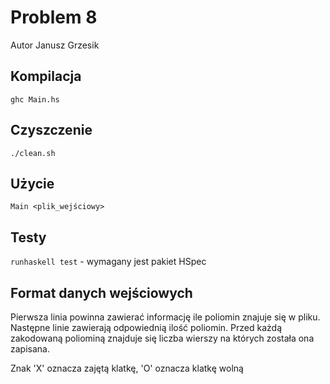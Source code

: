 # Problem 8
Autor Janusz Grzesik

## Kompilacja
`ghc Main.hs`

## Czyszczenie
`./clean.sh`

## Użycie
`Main <plik_wejściowy>`

## Testy
`runhaskell test` - wymagany jest pakiet HSpec

## Format danych wejściowych
Pierwsza linia powinna zawierać informację ile poliomin znajuje się w pliku. Następne linie zawierają odpowiednią ilość poliomin. Przed każdą zakodowaną poliominą znajduje się liczba wierszy na których została ona zapisana.

Znak 'X' oznacza zajętą klatkę, 'O' oznacza klatkę wolną

